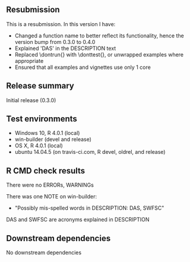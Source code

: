 ## Resubmission
This is a resubmission. In this version I have:
* Changed a function name to better reflect its functionality, hence the version bump from 0.3.0 to 0.4.0
* Explained 'DAS' in the DESCRIPTION text
* Replaced \dontrun{} with \donttest{}, or unwrapped examples where appropriate
* Ensured that all examples and vignettes use only 1 core

## Release summary
Initial release (0.3.0)

## Test environments
* Windows 10, R 4.0.1 (local)
* win-builder (devel and release)
* OS X, R 4.0.1 (local)
* ubuntu 14.04.5 (on travis-ci.com, R devel, oldrel, and release)

## R CMD check results
There were no ERRORs, WARNINGs

There was one NOTE on win-builder: 

* "Possibly mis-spelled words in DESCRIPTION: DAS, SWFSC"

DAS and SWFSC are acronyms explained in DESCRIPTION

## Downstream dependencies
No downstream dependencies
